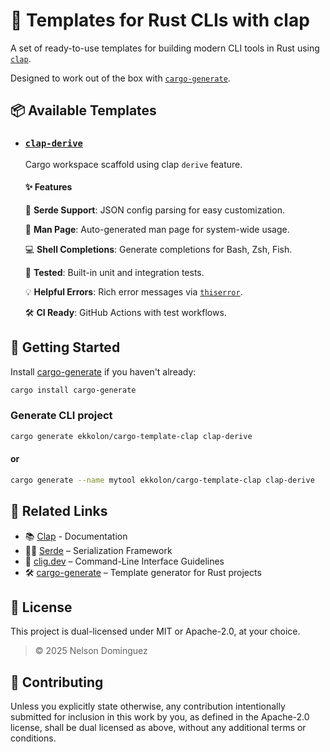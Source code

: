 # 🦀 Templates for Rust CLIs with clap

A set of ready-to-use templates for building modern CLI tools in Rust using [`clap`](https://docs.rs/clap/latest/clap).

Designed to work out of the box with [`cargo-generate`](https://github.com/cargo-generate/cargo-generate).

## 📦 Available Templates

- ### [`clap-derive`](./clap-derive/)

    Cargo workspace scaffold using clap `derive` feature.

  #### ✨ Features

  🧠 **Serde Support**: JSON config parsing for easy customization.
  
  📜 **Man Page**: Auto-generated man page for system-wide usage.
  
  💻 **Shell Completions**: Generate completions for Bash, Zsh, Fish.
  
  🧪 **Tested**: Built-in unit and integration tests.
  
  💡 **Helpful Errors**: Rich error messages via [`thiserror`](https://docs.rs/thiserror).
  
  🛠 **CI Ready**: GitHub Actions with test workflows.

## 🚀 Getting Started

Install [cargo-generate](https://github.com/cargo-generate/cargo-generate) if you haven't already:

```bash
cargo install cargo-generate
```

### Generate CLI project

```bash
cargo generate ekkolon/cargo-template-clap clap-derive
```

#### or

```bash
cargo generate --name mytool ekkolon/cargo-template-clap clap-derive
```

## 🔗 Related Links

- 📚 [Clap](https://docs.rs/clap) - Documentation
- 🧑‍💻 [Serde](https://serde.rs) – Serialization Framework
- 🧭 [clig.dev](https://clig.dev/) – Command-Line Interface Guidelines
- 🛠️ [cargo-generate](https://cargo-generate.github.io/cargo-generate/) – Template generator for Rust projects

## 📄 License

This project is dual-licensed under MIT or Apache-2.0, at your choice.

> © 2025 Nelson Dominguez

## 🤝 Contributing

Unless you explicitly state otherwise, any contribution intentionally submitted for inclusion in this work by you, as defined in the Apache-2.0 license, shall be dual licensed as above, without any additional terms or conditions.
